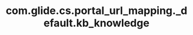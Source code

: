 ---
layout: page
title: com.glide.cs.portal_url_mapping._default.kb_knowledge
description: ""
value: "/{{portal}}?id=kb_article&sys_id={{data.sys_id}}"
---